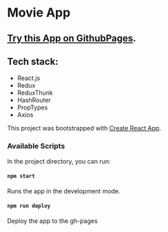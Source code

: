 # Movie App

## [Try this App on GithubPages](https://eugenewolf507.github.io/MovieApp/).

## Tech stack:

- React.js
- Redux
- ReduxThunk
- HashRouter
- PropTypes
- Axios


This project was bootstrapped with
[Create React App](https://github.com/facebook/create-react-app).

### Available Scripts

In the project directory, you can run:

#### `npm start`

Runs the app in the development mode.<br />

#### `npm run deploy`

Deploy the app to the gh-pages